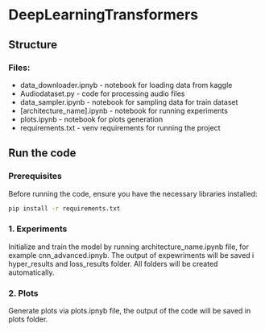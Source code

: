 # DeepLearningTransformers

## Structure
### Files:
- data_downloader.ipnyb - notebook for loading data from kaggle
- Audiodataset.py - code for processing audio files
- data_sampler.ipynb - notebook for sampling data for train dataset
- [architecture_name].ipynb - notebook for running experiments 
- plots.ipynb - notebook for plots generation
- requirements.txt - venv requirements for running the project


## Run the code

### Prerequisites

Before running the code, ensure you have the necessary libraries installed:

```bash
pip install -r requirements.txt
```

### 1. Experiments

Initialize and train the model by running architecture_name.ipynb file, for example cnn_advanced.ipnyb. The output of expewriments will be saved i hyper_results and loss_results folder. All folders will be created automatically. 


### 2. Plots

Generate plots via plots.ipnyb file, the output of the code will be saved in plots folder.

